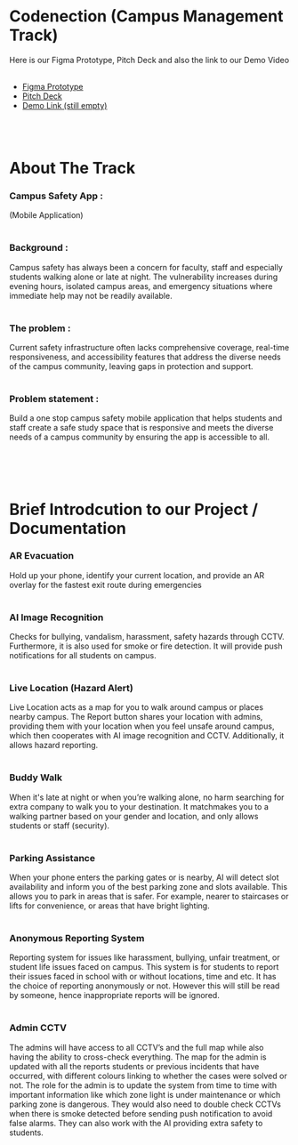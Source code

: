 # Codenection (Campus Management Track)
Here is our Figma Prototype, Pitch Deck and also the link to our Demo Video <br/>
<br/>
- [Figma Prototype](https://www.figma.com/proto/lFbDbaQF66bWxJuduQp8TT/CampusCircle--SunTan-?node-id=2-2&p=f&t=xHAAz10STbsQQ3A2-1&scaling=scale-down&content-scaling=fixed&page-id=0%3A1&starting-point-node-id=2%3A2&show-proto-sidebar=1)
- [Pitch Deck](https://www.figma.com/slides/duxo5MMDuQaK6b22dsluWh/CampusCircle--SunTan-?node-id=7-968&t=3n0X70YUCIrRzNAH-1)
- [Demo Link (still empty)](h)
<br/>
<br/>

# About The Track

### **Campus Safety App :** <br/>
(Mobile Application) <br/>
<br/>
### **Background :** <br/>
Campus safety has always been a concern for faculty, staff and especially students walking alone or late at night. The vulnerability increases during evening hours, isolated campus areas, and emergency situations where immediate help may not be readily available. <br/>
<br/>
### **The problem :** <br/>
Current safety infrastructure often lacks comprehensive coverage, real-time responsiveness, and accessibility features that address the diverse needs of the campus community, leaving gaps in protection and support. <br/>
<br/>
### **Problem statement :** <br/>
Build a one stop campus safety mobile application that helps students and staff create a safe study space that is responsive and meets the diverse needs of a campus community by ensuring the app is accessible to all. <br/>

<br/>
<br/>
<br/>

# Brief Introdcution to our Project / Documentation
### AR Evacuation <br/>
Hold up your phone, identify your current location, and provide an AR overlay for the fastest exit route during emergencies <br/>
<br/>
### AI Image Recognition <br/>
Checks for bullying, vandalism, harassment, safety hazards through CCTV. Furthermore, it is also used for smoke or fire detection. It will provide push notifications for all students on campus. <br/>
<br/>
### Live Location (Hazard Alert) <br/>
Live Location acts as a map for you to walk around campus or places nearby campus. The Report button shares your location with admins, providing them with your location when you feel unsafe around campus, which then cooperates with AI image recognition and CCTV. Additionally, it allows hazard reporting. <br/>
<br/>
### Buddy Walk  <br/>
When it's late at night or when you’re walking alone, no harm searching for extra company to walk you to your destination. It matchmakes you to a walking partner based on your gender and location, and only allows students or staff (security). <br/>
<br/>
### Parking Assistance <br/>
When your phone enters the parking  gates or is nearby, AI will detect slot availability and inform you of the best parking zone and slots available. This allows you to park in areas that is safer. For example, nearer to staircases or lifts for convenience, or areas that have bright lighting. <br/>
<br/>
### Anonymous Reporting System <br/>
Reporting system for issues like harassment, bullying, unfair treatment, or student life issues faced on campus. This system is for students to report their issues faced in school with or without locations, time and etc. It has the choice of reporting anonymously or not. However this will still be read by someone, hence inappropriate reports will be ignored. <br/>
<br/>
### Admin CCTV <br/>
The admins will have access to all CCTV’s and the full map while also having the ability to cross-check everything. The map for the admin is updated with all the reports students or previous incidents that have occurred, with different colours linking to whether the cases were solved or not. The role for the admin is to update the system from time to time with important information like which zone light is under maintenance or which parking zone is dangerous. They would also need to double check CCTVs when there is smoke detected before sending push notification to avoid false alarms. They can also work with the AI providing extra safety to students.
